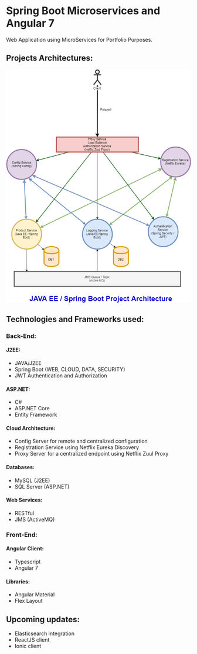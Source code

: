 # Spring Boot Microservices and Angular 7
Web Application using MicroServices for Portfolio Purposes.


## Projects Architectures:
![Java EE Architecture](javaee-architecture.png?raw=true "Java EE Architecture")

## Technologies and Frameworks used:

### Back-End:

#### J2EE: 
- JAVA/J2EE
- Spring Boot (WEB, CLOUD, DATA, SECURITY)
- JWT Authentication and Authorization

#### ASP.NET:
- C#
- ASP.NET Core
- Entity Framework

#### Cloud Architecture:
- Config Server for remote and centralized configuration
- Registration Service using Netflix Eureka Discovery
- Proxy Server for a centralized endpoint using Netflix Zuul Proxy

#### Databases:
- MySQL (J2EE)
- SQL Server (ASP.NET)

#### Web Services:
- RESTful
- JMS (ActiveMQ)

### Front-End:

#### Angular Client:
- Typescript
- Angular 7

#### Libraries:
- Angular Material
- Flex Layout

## Upcoming updates:
- Elasticsearch integration
- ReactJS client
- Ionic client

